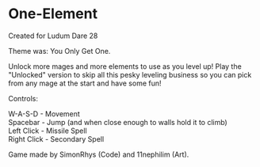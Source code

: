 One-Element
===========

Created for Ludum Dare 28

Theme was: You Only Get One.

Unlock more mages and more elements to use as you level up! Play the "Unlocked" version to skip all this pesky leveling business so you can pick from any mage at the start and have some fun! 

Controls: 

W-A-S-D - Movement                                                                                                         
Spacebar - Jump (and when close enough to walls hold it to climb)                                                          
Left Click - Missile Spell                                                                                                 
Right Click - Secondary Spell



Game made by SimonRhys (Code) and 11nephilim (Art). 
